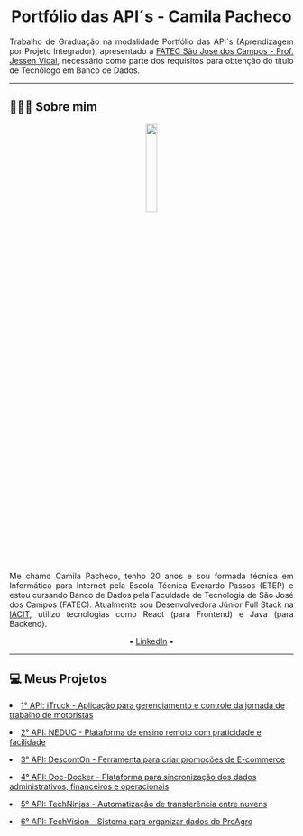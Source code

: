  <h1 align="center"> Portfólio das API´s - Camila Pacheco</h1>  
<p align="justify">Trabalho de Graduação na modalidade Portfólio das API´s (Aprendizagem por Projeto Integrador), apresentado à <a href="https://fatecsjc-prd.azurewebsites.net/">FATEC São José dos Campos - Prof. Jessen Vidal</a>, necessário como parte dos requisitos para obtenção do título de Tecnólogo em Banco de Dados.</p>
<hr>
<h2>👩🏻‍💻 Sobre mim</h2>
<p align="center"><img src="https://avatars.githubusercontent.com/u/64873345?v=4" width="20%"></p>
<p align="justify">Me chamo Camila Pacheco, tenho 20 anos e sou formada técnica em Informática para Internet pela Escola Técnica Everardo Passos (ETEP) e estou cursando Banco de Dados pela Faculdade de Tecnologia de São José dos Campos (FATEC). Atualmente sou Desenvolvedora Júnior Full Stack na <a href="https://www.iacit.com.br/">IACIT</a>, utilizo tecnologias como React (para Frontend) e Java (para Backend).</p>
<p align="center">• <a href="https://br.linkedin.com/in/camilaffpacheco">LinkedIn</a> •
<hr>

<h2>💻 Meus Projetos</h2>
<p align="justify" style="font-family:roboto;"><li><a href="https://github.com/camilaffpacheco/Portfolio/blob/main/API1.md">1° API: iTruck - Aplicação para gerenciamento e controle da jornada de trabalho de motoristas</a></li></p
<p align="justify" style="font-family:roboto;"><li><a href="https://github.com/camilaffpacheco/Portfolio/blob/main/API2.md">2° API: NEDUC - Plataforma de ensino remoto com praticidade e facilidade</a></li></p>
<p align="justify" style="font-family:roboto;"><li><a href="https://github.com/camilaffpacheco/Portfolio/blob/main/API3.md">3° API: DescontOn - Ferramenta para criar promoções de E-commerce</a></li></p>
<p align="justify" style="font-family:roboto;"><li><a href="https://github.com/camilaffpacheco/Portfolio/blob/main/API4.md">4° API:
Doc-Docker - Plataforma para sincronização dos dados administrativos, financeiros e operacionais</a></li></p>
<p align="justify" style="font-family:roboto;"><li><a href="https://github.com/camilaffpacheco/Portfolio/blob/main/API5.md">5° API:
 TechNinjas - Automatização de transferência entre nuvens</a></li></p>
<p align="justify" style="font-family:roboto;"><li><a href="https://github.com/camilaffpacheco/Portfolio/blob/main/API6.md">6° API:
 TechVision - Sistema para organizar dados do ProAgro</a></li></p>
